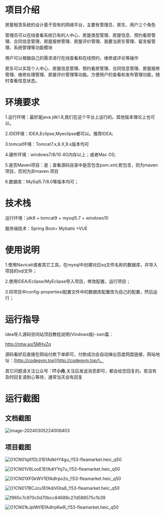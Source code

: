 # 项目介绍

房屋租赁系统的设计基于现有的网络平台，主要有管理员、房东、用户三个角色



管理员可以在线查看系统已有的人中心、房屋类型管理、房屋信息、预约看房管理、合同信息管理、房屋报修管理、房屋评价管理、我要当房东管理、留言板管理、系统管理等功能模块



用户可以根据自己的需求进行在线查看和在线预约，维修或评论等操作



房东可以实现个人中心、房屋信息管理、预约看房管理、合同信息管理、房屋报修管理、维修处理管理、房屋评价管理等功能。方便用户的查看和发布管理功能，随时查看信息状态。  



# 环境要求

1.运行环境：最好是java jdk1.8,我们在这个平台上运行的。其他版本理论上也可以。 

2.IDE环境：IDEA,Eclipse,Myeclipse都可以。推荐IDEA; 

3.tomcat环境：Tomcat7.x,8.X,9.x版本均可 

4.硬件环境：windows7/8/10 4G内存以上；或者Mac OS; 

5.是否Maven项目：是；查看源码目录中是否包含pom.xml;若包含，则为maven项目，否则为非maven.项目 

6.数据库：MySql5.7/8.0等版本均可；



# 技术栈

运行环境：jdk8 + tomcat9 + mysql5.7 + windows10

服务端技术：Spring Boot+ Mybatis +VUE



# 使用说明

1.使用Navicati或者其它工具，在mysql中创建对应sq文件名称的数据库，并导入项目的sql文件； 

2.使用IDEA/Eclipse/MyEclipse导入项目，修改配置，运行项目； 

3.将项目中config-propertiesi配置文件中的数据库配置改为自己的配置，然后运行；

# 运行指导

idea导入源码空间站顶目教程说明(Vindows版)-ssm篇：

http://mtw.so/5MHvZq 

源码看好后直接在网站付款下单即可，付款成功会自动弹出百度网盘链接，网站地址：[http://codegym.top](http://codegym.top/)。 

其它问题请关注公众号：**IT小舟**,关注后发送消息即可，都会给您回复的。若没有及时回复请耐心等待，通常当天会有回复

# 运行截图

## 文档截图

![image-20240305224008403](https://gulimallcativen.oss-cn-shenzhen.aliyuncs.com/bishe/image-20240305224008403.png)

## 项目截图

![O1CN01qXfDL01EfAdkHY4gu_!!53-fleamarket.heic_q50](https://gulimallcativen.oss-cn-shenzhen.aliyuncs.com/bishe/O1CN01qXfDL01EfAdkHY4gu_!!53-fleamarket.heic_q50.jpg)

![O1CN01V9LooE1EfAdiYYq7u_!!53-fleamarket.heic_q50](https://gulimallcativen.oss-cn-shenzhen.aliyuncs.com/bishe/O1CN01V9LooE1EfAdiYYq7u_!!53-fleamarket.heic_q50.jpg)

![O1CN01XF0kWV1EfAdlrpo2o_!!53-fleamarket.heic_q50](https://gulimallcativen.oss-cn-shenzhen.aliyuncs.com/bishe/O1CN01XF0kWV1EfAdlrpo2o_!!53-fleamarket.heic_q50.jpg)

![O1CN017BCJcu1EfAdiVGta8_!!53-fleamarket.heic_q50](https://gulimallcativen.oss-cn-shenzhen.aliyuncs.com/bishe/O1CN017BCJcu1EfAdiVGta8_!!53-fleamarket.heic_q50.jpg)

![f965c7c970c0d70bcc84689c27d588575c1b39](https://gulimallcativen.oss-cn-shenzhen.aliyuncs.com/bishe/f965c7c970c0d70bcc84689c27d588575c1b39.jpg)

![O1CN01kJplWt1EfAdlrpKwR_!!53-fleamarket.heic_q50](https://gulimallcativen.oss-cn-shenzhen.aliyuncs.com/bishe/O1CN01kJplWt1EfAdlrpKwR_!!53-fleamarket.heic_q50.jpg)
